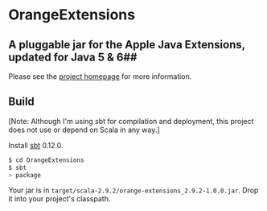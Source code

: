 # OrangeExtensions #
## A pluggable jar for the Apple Java Extensions, updated for Java 5 & 6##

Please see the [project homepage](http://yuvimasory.com/software/orange-extensions/) for more information.

## Build ##
[Note: Although I'm using sbt for compilation and deployment, this project does not use or depend on Scala in any way.]

Install [sbt](https://github.com/harrah/xsbt/wiki/Getting-Started-Setup) 0.12.0.

```sh
$ cd OrangeExtensions
$ sbt
> package
```

Your jar is in `target/scala-2.9.2/orange-extensions_2.9.2-1.0.0.jar`. Drop it into your project's classpath.
